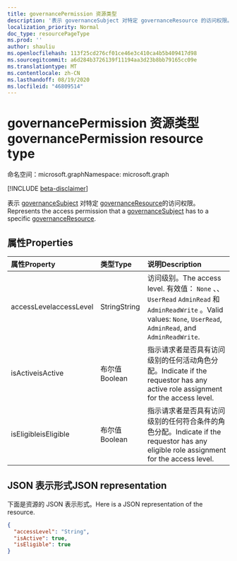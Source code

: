 ```yaml
---
title: governancePermission 资源类型
description: '表示 governanceSubject 对特定 governanceResource 的访问权限。  '
localization_priority: Normal
doc_type: resourcePageType
ms.prod: ''
author: shauliu
ms.openlocfilehash: 113f25cd276cf01ce46e3c410ca4b5b409417d98
ms.sourcegitcommit: a6d284b3726139f11194aa3d23b8bb79165cc09e
ms.translationtype: MT
ms.contentlocale: zh-CN
ms.lasthandoff: 08/19/2020
ms.locfileid: "46809514"
---
```

# <a name="governancepermission-resource-type"></a><span data-ttu-id="d61df-103">governancePermission 资源类型</span><span class="sxs-lookup"><span data-stu-id="d61df-103">governancePermission resource type</span></span>

<span data-ttu-id="d61df-104">命名空间：microsoft.graph</span><span class="sxs-lookup"><span data-stu-id="d61df-104">Namespace: microsoft.graph</span></span>

[!INCLUDE [beta-disclaimer](../../includes/beta-disclaimer.md)]

<span data-ttu-id="d61df-105">表示 [governanceSubject](../resources/governancesubject.md) 对特定 [governanceResource](../resources/governanceresource.md)的访问权限。</span><span class="sxs-lookup"><span data-stu-id="d61df-105">Represents the access permission that a [governanceSubject](../resources/governancesubject.md) has to a specific [governanceResource](../resources/governanceresource.md).</span></span>


## <a name="properties"></a><span data-ttu-id="d61df-106">属性</span><span class="sxs-lookup"><span data-stu-id="d61df-106">Properties</span></span>
| <span data-ttu-id="d61df-107">属性</span><span class="sxs-lookup"><span data-stu-id="d61df-107">Property</span></span>     | <span data-ttu-id="d61df-108">类型</span><span class="sxs-lookup"><span data-stu-id="d61df-108">Type</span></span>   |<span data-ttu-id="d61df-109">说明</span><span class="sxs-lookup"><span data-stu-id="d61df-109">Description</span></span>|
|:---------------|:--------|:----------|
|<span data-ttu-id="d61df-110">accessLevel</span><span class="sxs-lookup"><span data-stu-id="d61df-110">accessLevel</span></span>|<span data-ttu-id="d61df-111">String</span><span class="sxs-lookup"><span data-stu-id="d61df-111">String</span></span>|<span data-ttu-id="d61df-112">访问级别。</span><span class="sxs-lookup"><span data-stu-id="d61df-112">The access level.</span></span> <span data-ttu-id="d61df-113">有效值： ``None`` 、、 ``UserRead`` ``AdminRead`` 和 ``AdminReadWrite`` 。</span><span class="sxs-lookup"><span data-stu-id="d61df-113">Valid values: ``None``, ``UserRead``, ``AdminRead``, and ``AdminReadWrite``.</span></span>|
|<span data-ttu-id="d61df-114">isActive</span><span class="sxs-lookup"><span data-stu-id="d61df-114">isActive</span></span>|<span data-ttu-id="d61df-115">布尔值</span><span class="sxs-lookup"><span data-stu-id="d61df-115">Boolean</span></span>|<span data-ttu-id="d61df-116">指示请求者是否具有访问级别的任何活动角色分配。</span><span class="sxs-lookup"><span data-stu-id="d61df-116">Indicate if the requestor has any active role assignment for the access level.</span></span>|
|<span data-ttu-id="d61df-117">isEligible</span><span class="sxs-lookup"><span data-stu-id="d61df-117">isEligible</span></span>|<span data-ttu-id="d61df-118">布尔值</span><span class="sxs-lookup"><span data-stu-id="d61df-118">Boolean</span></span>|<span data-ttu-id="d61df-119">指示请求者是否具有访问级别的任何符合条件的角色分配。</span><span class="sxs-lookup"><span data-stu-id="d61df-119">Indicate if the requestor has any eligible role assignment for the access level.</span></span>|

## <a name="json-representation"></a><span data-ttu-id="d61df-120">JSON 表示形式</span><span class="sxs-lookup"><span data-stu-id="d61df-120">JSON representation</span></span>

<span data-ttu-id="d61df-121">下面是资源的 JSON 表示形式。</span><span class="sxs-lookup"><span data-stu-id="d61df-121">Here is a JSON representation of the resource.</span></span>
<!-- {
  "blockType": "resource",
  "optionalProperties": [

  ],
  "@odata.type": "microsoft.graph.governancePermission"
}-->
```json
{
  "accessLevel": "String",
  "isActive": true,
  "isEligible": true
}

```
